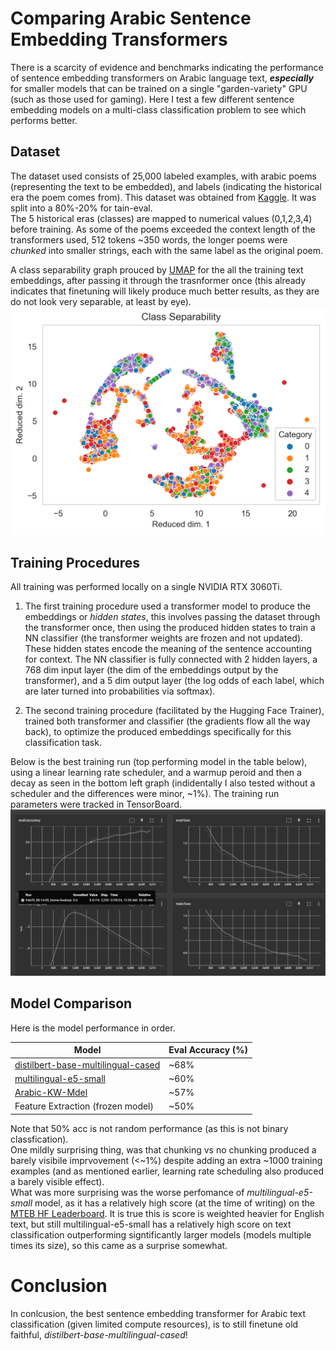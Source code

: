 # Comparing Arabic Sentence Embedding Transformers
There is a scarcity of evidence and benchmarks indicating the performance of sentence embedding transformers on Arabic language text, **_especially_** for smaller models that can be trained on a single "garden-variety" GPU (such as those used for gaming). Here I test a few different sentence embedding models on a multi-class classification problem to see which performs better. 

##  Dataset
The dataset used consists of 25,000 labeled examples, with arabic poems (representing the text to be embedded), and labels (indicating the historical era the poem comes from). This dataset was obtained from [Kaggle](https://www.kaggle.com/competitions/arabic-poem-classification/overview). It was split into a 80%-20% for tain-eval.  
The 5 historical eras (classes) are mapped to numerical values (0,1,2,3,4) before training. 
As some of the poems exceeded the context length of the transformers used, 512 tokens ~350 words, the longer poems were _chunked_ into smaller strings, each with the same label as the original poem.  


A class separability graph prouced by [UMAP](https://umap-learn.readthedocs.io/en/latest/) for the all the training text embeddings, after passing it through the trasnformer once (this already indicates that finetuning will likely produce much better results, as they are do not look very separable, at least by eye).
![UMAP](umap_high_res.png)  


## Training Procedures
All training was performed locally on a single NVIDIA RTX 3060Ti.  

1) The first training procedure used a transformer model to produce the embeddings or _hidden states_, this involves passing the dataset through the transformer once, then using the produced hidden states to train a NN classifier (the transformer weights are frozen and not updated). These hidden states encode the meaning of the sentence accounting for context. The NN classifier is fully connected with 2 hidden layers, a 768 dim input layer (the dim of the embeddings output by the transformer), and a 5 dim output layer (the log odds of each label, which are later turned into probabilities via softmax).

2) The second training procedure (facilitated by the Hugging Face Trainer), trained both transformer and classifier (the gradients flow all the way back), to optimize the produced embeddings specifically for this classification task.

Below is the best training run (top performing model in the table below), using a linear learning rate scheduler, and a warmup peroid and then a decay as seen in the bottom left graph (indidentally I also tested without a scheduler and the differences were minor, ~1%). The training run parameters were tracked in TensorBoard.
![best training run](chunking_5_epochs.png)


## Model Comparison
Here is the model performance in order.

| Model | Eval Accuracy (%) |
|----------|----------|
| [distilbert-base-multilingual-cased](https://huggingface.co/distilbert/distilbert-base-multilingual-cased) | ~68% |
| [multilingual-e5-small](https://huggingface.co/intfloat/multilingual-e5-small) | ~60% |
| [Arabic-KW-Mdel](https://huggingface.co/medmediani/Arabic-KW-Mdel) | ~57% |
| Feature Extraction (frozen model) | ~50% |


Note that 50% acc is not random performance (as this is not binary classfication).  
One mildly surprising thing, was that chunking vs no chunking produced a barely visibile imprvovement (<~1%) despite adding an extra ~1000 training examples (and as mentioned earlier, learning rate scheduling also produced a barely visible effect).  
What was more surprising was the worse perfomance of _multilingual-e5-small_ model, as it has a relatively high score (at the time of writing) on the [MTEB HF Leaderboard](https://huggingface.co/spaces/mteb/leaderboard). It is true this is score is weighted heavier for English text, but still multilingual-e5-small has a relatively high score on text classification outperforming signtificantly larger models (models multiple times its size), so this came as a surprise somewhat. 

# Conclusion
In conlcusion, the best sentence embedding transformer for Arabic text classification (given limited compute resources), is to still finetune old faithful, _distilbert-base-multilingual-cased_!
